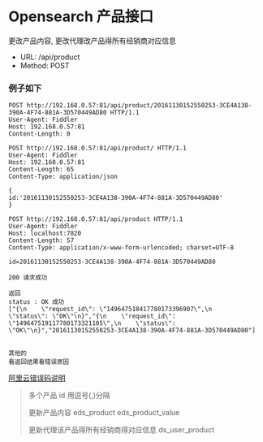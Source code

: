 ﻿
# Opensearch 产品接口

更改产品内容, 更改代理改产品得所有经销商对应信息

 * URL: /api/product 
 * Method: POST

### 例子如下

```
POST http://192.168.0.57:81/api/product/20161130152550253-3CE4A138-390A-4F74-881A-3D570449AD80 HTTP/1.1
User-Agent: Fiddler
Host: 192.168.0.57:81
Content-Length: 0
```

```
POST http://192.168.0.57:81/api/product/ HTTP/1.1
User-Agent: Fiddler
Host: 192.168.0.57:81
Content-Length: 65
Content-Type: application/json

{
id:'20161130152550253-3CE4A138-390A-4F74-881A-3D570449AD80'
}
```

```
POST http://192.168.0.57:81/api/product HTTP/1.1
User-Agent: Fiddler
Host: localhost:7820
Content-Length: 57
Content-Type: application/x-www-form-urlencoded; charset=UTF-8

id=20161130152550253-3CE4A138-390A-4F74-881A-3D570449AD80
```


``` 
200 请求成功

返回
status : OK 成功
["{\n    \"request_id\": \"149647518417780173396907\",\n    \"status\": \"OK\"\n}","{\n    \"request_id\": \"149647519117780173321105\",\n    \"status\": \"OK\"\n}","20161130152550253-3CE4A138-390A-4F74-881A-3D570449AD80"]


其他的
看返回结果看错误原因
```

[阿里云错误码说明](https://help.aliyun.com/document_detail/29146.html?spm=5176.doc29140.2.1.ZPZUKD)

>多个产品 id 用逗号(,)分隔
>
>更新产品内容 eds_product eds_product_value
>
>更新代理该产品得所有经销商得对应信息 ds_user_product